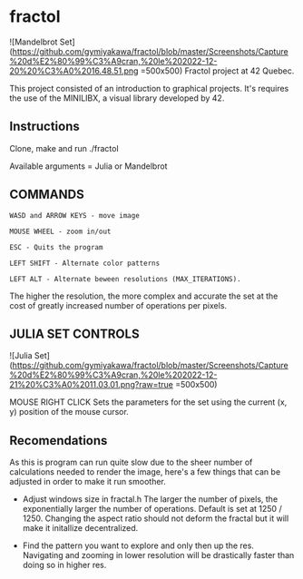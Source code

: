 # fractol
![Mandelbrot Set](https://github.com/gymiyakawa/fractol/blob/master/Screenshots/Capture%20d%E2%80%99%C3%A9cran,%20le%202022-12-20%20%C3%A0%2016.48.51.png =500x500)
Fractol project at 42 Quebec.

This project consisted of an introduction to graphical projects. It's requires the use of the MINILIBX, 
a visual library developed by 42.

## Instructions

Clone, make and run ./fractol

Available arguments = Julia or Mandelbrot

## COMMANDS


    WASD and ARROW KEYS - move image

    MOUSE WHEEL - zoom in/out

    ESC - Quits the program

    LEFT SHIFT - Alternate color patterns

    LEFT ALT - Alternate beween resolutions (MAX_ITERATIONS). 

The higher the resolution, the more complex and accurate the set at the cost of greatly increased number of operations per pixels.
    
## JULIA SET CONTROLS

![Julia Set](https://github.com/gymiyakawa/fractol/blob/master/Screenshots/Capture%20d%E2%80%99%C3%A9cran,%20le%202022-12-21%20%C3%A0%2011.03.01.png?raw=true =500x500)

MOUSE RIGHT CLICK
Sets the parameters for the set using the current (x, y) position of the mouse cursor.

## Recomendations

As this is program can run quite slow due to the sheer number of calculations needed to render
the image, here's a few things that can be adjusted in order to make it run smoother.

- Adjust windows size in fractal.h
  The larger the number of pixels, the exponentially larger the number of operations. Default is set at 1250 / 1250.
  Changing the aspect ratio should not deform the fractal but it will make it initallize decentralized.

-  Find the pattern you want to explore and only then up the res.
    Navigating and zooming in lower resolution will be drastically faster than doing so in higher res.  
 

